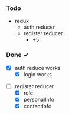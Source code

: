 <!--  today 28 
 -[x] ui and ux 
 
   -->
### Todo
* redux
  *  auth reducer 
  *  register reducer
     * +5
 

### Done ✓

- [x] auth reduce works 
  *   [x] login works
 * [ ] register reducer
   - [x]  role  
   - [x]  personalInfo
   - [x]  contactInfo